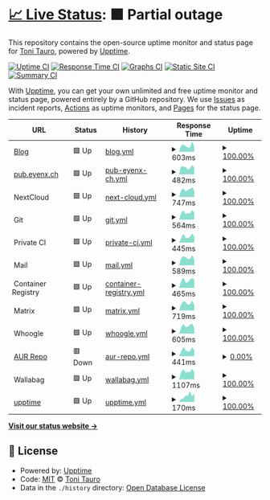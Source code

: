 # [📈 Live Status](https://upptime.eyenx.ch): <!--live status--> **🟧 Partial outage**

This repository contains the open-source uptime monitor and status page for [Toni Tauro](https://eyenx.ch), powered by [Upptime](https://github.com/upptime/upptime).

[![Uptime CI](https://github.com/eyenx/upptime/workflows/Uptime%20CI/badge.svg)](https://github.com/eyenx/upptime/actions?query=workflow%3A%22Uptime+CI%22)
[![Response Time CI](https://github.com/eyenx/upptime/workflows/Response%20Time%20CI/badge.svg)](https://github.com/eyenx/upptime/actions?query=workflow%3A%22Response+Time+CI%22)
[![Graphs CI](https://github.com/eyenx/upptime/workflows/Graphs%20CI/badge.svg)](https://github.com/eyenx/upptime/actions?query=workflow%3A%22Graphs+CI%22)
[![Static Site CI](https://github.com/eyenx/upptime/workflows/Static%20Site%20CI/badge.svg)](https://github.com/eyenx/upptime/actions?query=workflow%3A%22Static+Site+CI%22)
[![Summary CI](https://github.com/eyenx/upptime/workflows/Summary%20CI/badge.svg)](https://github.com/eyenx/upptime/actions?query=workflow%3A%22Summary+CI%22)

With [Upptime](https://upptime.js.org), you can get your own unlimited and free uptime monitor and status page, powered entirely by a GitHub repository. We use [Issues](https://github.com/eyenx/upptime/issues) as incident reports, [Actions](https://github.com/eyenx/upptime/actions) as uptime monitors, and [Pages](https://upptime.eyenx.ch) for the status page.

<!--start: status pages-->
<!-- This summary is generated by Upptime (https://github.com/upptime/upptime) -->
<!-- Do not edit this manually, your changes will be overwritten -->
<!-- prettier-ignore -->
| URL | Status | History | Response Time | Uptime |
| --- | ------ | ------- | ------------- | ------ |
| <img alt="" src="https://favicons.githubusercontent.com/eyenx.ch" height="13"> [Blog](https://eyenx.ch) | 🟩 Up | [blog.yml](https://github.com/eyenx/upptime/commits/HEAD/history/blog.yml) | <details><summary><img alt="Response time graph" src="./graphs/blog/response-time-week.png" height="20"> 603ms</summary><br><a href="https://upptime.eyenx.ch/history/blog"><img alt="Response time 617" src="https://img.shields.io/endpoint?url=https%3A%2F%2Fraw.githubusercontent.com%2Feyenx%2Fupptime%2FHEAD%2Fapi%2Fblog%2Fresponse-time.json"></a><br><a href="https://upptime.eyenx.ch/history/blog"><img alt="24-hour response time 762" src="https://img.shields.io/endpoint?url=https%3A%2F%2Fraw.githubusercontent.com%2Feyenx%2Fupptime%2FHEAD%2Fapi%2Fblog%2Fresponse-time-day.json"></a><br><a href="https://upptime.eyenx.ch/history/blog"><img alt="7-day response time 603" src="https://img.shields.io/endpoint?url=https%3A%2F%2Fraw.githubusercontent.com%2Feyenx%2Fupptime%2FHEAD%2Fapi%2Fblog%2Fresponse-time-week.json"></a><br><a href="https://upptime.eyenx.ch/history/blog"><img alt="30-day response time 582" src="https://img.shields.io/endpoint?url=https%3A%2F%2Fraw.githubusercontent.com%2Feyenx%2Fupptime%2FHEAD%2Fapi%2Fblog%2Fresponse-time-month.json"></a><br><a href="https://upptime.eyenx.ch/history/blog"><img alt="1-year response time 617" src="https://img.shields.io/endpoint?url=https%3A%2F%2Fraw.githubusercontent.com%2Feyenx%2Fupptime%2FHEAD%2Fapi%2Fblog%2Fresponse-time-year.json"></a></details> | <details><summary><a href="https://upptime.eyenx.ch/history/blog">100.00%</a></summary><a href="https://upptime.eyenx.ch/history/blog"><img alt="All-time uptime 99.99%" src="https://img.shields.io/endpoint?url=https%3A%2F%2Fraw.githubusercontent.com%2Feyenx%2Fupptime%2FHEAD%2Fapi%2Fblog%2Fuptime.json"></a><br><a href="https://upptime.eyenx.ch/history/blog"><img alt="24-hour uptime 100.00%" src="https://img.shields.io/endpoint?url=https%3A%2F%2Fraw.githubusercontent.com%2Feyenx%2Fupptime%2FHEAD%2Fapi%2Fblog%2Fuptime-day.json"></a><br><a href="https://upptime.eyenx.ch/history/blog"><img alt="7-day uptime 100.00%" src="https://img.shields.io/endpoint?url=https%3A%2F%2Fraw.githubusercontent.com%2Feyenx%2Fupptime%2FHEAD%2Fapi%2Fblog%2Fuptime-week.json"></a><br><a href="https://upptime.eyenx.ch/history/blog"><img alt="30-day uptime 100.00%" src="https://img.shields.io/endpoint?url=https%3A%2F%2Fraw.githubusercontent.com%2Feyenx%2Fupptime%2FHEAD%2Fapi%2Fblog%2Fuptime-month.json"></a><br><a href="https://upptime.eyenx.ch/history/blog"><img alt="1-year uptime 99.99%" src="https://img.shields.io/endpoint?url=https%3A%2F%2Fraw.githubusercontent.com%2Feyenx%2Fupptime%2FHEAD%2Fapi%2Fblog%2Fuptime-year.json"></a></details>
| <img alt="" src="https://favicons.githubusercontent.com/pub.eyenx.ch" height="13"> [pub.eyenx.ch](https://pub.eyenx.ch) | 🟩 Up | [pub-eyenx-ch.yml](https://github.com/eyenx/upptime/commits/HEAD/history/pub-eyenx-ch.yml) | <details><summary><img alt="Response time graph" src="./graphs/pub-eyenx-ch/response-time-week.png" height="20"> 482ms</summary><br><a href="https://upptime.eyenx.ch/history/pub-eyenx-ch"><img alt="Response time 521" src="https://img.shields.io/endpoint?url=https%3A%2F%2Fraw.githubusercontent.com%2Feyenx%2Fupptime%2FHEAD%2Fapi%2Fpub-eyenx-ch%2Fresponse-time.json"></a><br><a href="https://upptime.eyenx.ch/history/pub-eyenx-ch"><img alt="24-hour response time 550" src="https://img.shields.io/endpoint?url=https%3A%2F%2Fraw.githubusercontent.com%2Feyenx%2Fupptime%2FHEAD%2Fapi%2Fpub-eyenx-ch%2Fresponse-time-day.json"></a><br><a href="https://upptime.eyenx.ch/history/pub-eyenx-ch"><img alt="7-day response time 482" src="https://img.shields.io/endpoint?url=https%3A%2F%2Fraw.githubusercontent.com%2Feyenx%2Fupptime%2FHEAD%2Fapi%2Fpub-eyenx-ch%2Fresponse-time-week.json"></a><br><a href="https://upptime.eyenx.ch/history/pub-eyenx-ch"><img alt="30-day response time 479" src="https://img.shields.io/endpoint?url=https%3A%2F%2Fraw.githubusercontent.com%2Feyenx%2Fupptime%2FHEAD%2Fapi%2Fpub-eyenx-ch%2Fresponse-time-month.json"></a><br><a href="https://upptime.eyenx.ch/history/pub-eyenx-ch"><img alt="1-year response time 521" src="https://img.shields.io/endpoint?url=https%3A%2F%2Fraw.githubusercontent.com%2Feyenx%2Fupptime%2FHEAD%2Fapi%2Fpub-eyenx-ch%2Fresponse-time-year.json"></a></details> | <details><summary><a href="https://upptime.eyenx.ch/history/pub-eyenx-ch">100.00%</a></summary><a href="https://upptime.eyenx.ch/history/pub-eyenx-ch"><img alt="All-time uptime 99.99%" src="https://img.shields.io/endpoint?url=https%3A%2F%2Fraw.githubusercontent.com%2Feyenx%2Fupptime%2FHEAD%2Fapi%2Fpub-eyenx-ch%2Fuptime.json"></a><br><a href="https://upptime.eyenx.ch/history/pub-eyenx-ch"><img alt="24-hour uptime 100.00%" src="https://img.shields.io/endpoint?url=https%3A%2F%2Fraw.githubusercontent.com%2Feyenx%2Fupptime%2FHEAD%2Fapi%2Fpub-eyenx-ch%2Fuptime-day.json"></a><br><a href="https://upptime.eyenx.ch/history/pub-eyenx-ch"><img alt="7-day uptime 100.00%" src="https://img.shields.io/endpoint?url=https%3A%2F%2Fraw.githubusercontent.com%2Feyenx%2Fupptime%2FHEAD%2Fapi%2Fpub-eyenx-ch%2Fuptime-week.json"></a><br><a href="https://upptime.eyenx.ch/history/pub-eyenx-ch"><img alt="30-day uptime 100.00%" src="https://img.shields.io/endpoint?url=https%3A%2F%2Fraw.githubusercontent.com%2Feyenx%2Fupptime%2FHEAD%2Fapi%2Fpub-eyenx-ch%2Fuptime-month.json"></a><br><a href="https://upptime.eyenx.ch/history/pub-eyenx-ch"><img alt="1-year uptime 99.99%" src="https://img.shields.io/endpoint?url=https%3A%2F%2Fraw.githubusercontent.com%2Feyenx%2Fupptime%2FHEAD%2Fapi%2Fpub-eyenx-ch%2Fuptime-year.json"></a></details>
| <img alt="" src="https://favicons.githubusercontent.com/null" height="13"> NextCloud | 🟩 Up | [next-cloud.yml](https://github.com/eyenx/upptime/commits/HEAD/history/next-cloud.yml) | <details><summary><img alt="Response time graph" src="./graphs/next-cloud/response-time-week.png" height="20"> 747ms</summary><br><a href="https://upptime.eyenx.ch/history/next-cloud"><img alt="Response time 754" src="https://img.shields.io/endpoint?url=https%3A%2F%2Fraw.githubusercontent.com%2Feyenx%2Fupptime%2FHEAD%2Fapi%2Fnext-cloud%2Fresponse-time.json"></a><br><a href="https://upptime.eyenx.ch/history/next-cloud"><img alt="24-hour response time 858" src="https://img.shields.io/endpoint?url=https%3A%2F%2Fraw.githubusercontent.com%2Feyenx%2Fupptime%2FHEAD%2Fapi%2Fnext-cloud%2Fresponse-time-day.json"></a><br><a href="https://upptime.eyenx.ch/history/next-cloud"><img alt="7-day response time 747" src="https://img.shields.io/endpoint?url=https%3A%2F%2Fraw.githubusercontent.com%2Feyenx%2Fupptime%2FHEAD%2Fapi%2Fnext-cloud%2Fresponse-time-week.json"></a><br><a href="https://upptime.eyenx.ch/history/next-cloud"><img alt="30-day response time 720" src="https://img.shields.io/endpoint?url=https%3A%2F%2Fraw.githubusercontent.com%2Feyenx%2Fupptime%2FHEAD%2Fapi%2Fnext-cloud%2Fresponse-time-month.json"></a><br><a href="https://upptime.eyenx.ch/history/next-cloud"><img alt="1-year response time 754" src="https://img.shields.io/endpoint?url=https%3A%2F%2Fraw.githubusercontent.com%2Feyenx%2Fupptime%2FHEAD%2Fapi%2Fnext-cloud%2Fresponse-time-year.json"></a></details> | <details><summary><a href="https://upptime.eyenx.ch/history/next-cloud">100.00%</a></summary><a href="https://upptime.eyenx.ch/history/next-cloud"><img alt="All-time uptime 99.98%" src="https://img.shields.io/endpoint?url=https%3A%2F%2Fraw.githubusercontent.com%2Feyenx%2Fupptime%2FHEAD%2Fapi%2Fnext-cloud%2Fuptime.json"></a><br><a href="https://upptime.eyenx.ch/history/next-cloud"><img alt="24-hour uptime 100.00%" src="https://img.shields.io/endpoint?url=https%3A%2F%2Fraw.githubusercontent.com%2Feyenx%2Fupptime%2FHEAD%2Fapi%2Fnext-cloud%2Fuptime-day.json"></a><br><a href="https://upptime.eyenx.ch/history/next-cloud"><img alt="7-day uptime 100.00%" src="https://img.shields.io/endpoint?url=https%3A%2F%2Fraw.githubusercontent.com%2Feyenx%2Fupptime%2FHEAD%2Fapi%2Fnext-cloud%2Fuptime-week.json"></a><br><a href="https://upptime.eyenx.ch/history/next-cloud"><img alt="30-day uptime 100.00%" src="https://img.shields.io/endpoint?url=https%3A%2F%2Fraw.githubusercontent.com%2Feyenx%2Fupptime%2FHEAD%2Fapi%2Fnext-cloud%2Fuptime-month.json"></a><br><a href="https://upptime.eyenx.ch/history/next-cloud"><img alt="1-year uptime 99.98%" src="https://img.shields.io/endpoint?url=https%3A%2F%2Fraw.githubusercontent.com%2Feyenx%2Fupptime%2FHEAD%2Fapi%2Fnext-cloud%2Fuptime-year.json"></a></details>
| <img alt="" src="https://favicons.githubusercontent.com/null" height="13"> Git | 🟩 Up | [git.yml](https://github.com/eyenx/upptime/commits/HEAD/history/git.yml) | <details><summary><img alt="Response time graph" src="./graphs/git/response-time-week.png" height="20"> 564ms</summary><br><a href="https://upptime.eyenx.ch/history/git"><img alt="Response time 659" src="https://img.shields.io/endpoint?url=https%3A%2F%2Fraw.githubusercontent.com%2Feyenx%2Fupptime%2FHEAD%2Fapi%2Fgit%2Fresponse-time.json"></a><br><a href="https://upptime.eyenx.ch/history/git"><img alt="24-hour response time 615" src="https://img.shields.io/endpoint?url=https%3A%2F%2Fraw.githubusercontent.com%2Feyenx%2Fupptime%2FHEAD%2Fapi%2Fgit%2Fresponse-time-day.json"></a><br><a href="https://upptime.eyenx.ch/history/git"><img alt="7-day response time 564" src="https://img.shields.io/endpoint?url=https%3A%2F%2Fraw.githubusercontent.com%2Feyenx%2Fupptime%2FHEAD%2Fapi%2Fgit%2Fresponse-time-week.json"></a><br><a href="https://upptime.eyenx.ch/history/git"><img alt="30-day response time 571" src="https://img.shields.io/endpoint?url=https%3A%2F%2Fraw.githubusercontent.com%2Feyenx%2Fupptime%2FHEAD%2Fapi%2Fgit%2Fresponse-time-month.json"></a><br><a href="https://upptime.eyenx.ch/history/git"><img alt="1-year response time 659" src="https://img.shields.io/endpoint?url=https%3A%2F%2Fraw.githubusercontent.com%2Feyenx%2Fupptime%2FHEAD%2Fapi%2Fgit%2Fresponse-time-year.json"></a></details> | <details><summary><a href="https://upptime.eyenx.ch/history/git">100.00%</a></summary><a href="https://upptime.eyenx.ch/history/git"><img alt="All-time uptime 99.98%" src="https://img.shields.io/endpoint?url=https%3A%2F%2Fraw.githubusercontent.com%2Feyenx%2Fupptime%2FHEAD%2Fapi%2Fgit%2Fuptime.json"></a><br><a href="https://upptime.eyenx.ch/history/git"><img alt="24-hour uptime 100.00%" src="https://img.shields.io/endpoint?url=https%3A%2F%2Fraw.githubusercontent.com%2Feyenx%2Fupptime%2FHEAD%2Fapi%2Fgit%2Fuptime-day.json"></a><br><a href="https://upptime.eyenx.ch/history/git"><img alt="7-day uptime 100.00%" src="https://img.shields.io/endpoint?url=https%3A%2F%2Fraw.githubusercontent.com%2Feyenx%2Fupptime%2FHEAD%2Fapi%2Fgit%2Fuptime-week.json"></a><br><a href="https://upptime.eyenx.ch/history/git"><img alt="30-day uptime 99.96%" src="https://img.shields.io/endpoint?url=https%3A%2F%2Fraw.githubusercontent.com%2Feyenx%2Fupptime%2FHEAD%2Fapi%2Fgit%2Fuptime-month.json"></a><br><a href="https://upptime.eyenx.ch/history/git"><img alt="1-year uptime 99.98%" src="https://img.shields.io/endpoint?url=https%3A%2F%2Fraw.githubusercontent.com%2Feyenx%2Fupptime%2FHEAD%2Fapi%2Fgit%2Fuptime-year.json"></a></details>
| <img alt="" src="https://favicons.githubusercontent.com/null" height="13"> Private CI | 🟩 Up | [private-ci.yml](https://github.com/eyenx/upptime/commits/HEAD/history/private-ci.yml) | <details><summary><img alt="Response time graph" src="./graphs/private-ci/response-time-week.png" height="20"> 445ms</summary><br><a href="https://upptime.eyenx.ch/history/private-ci"><img alt="Response time 489" src="https://img.shields.io/endpoint?url=https%3A%2F%2Fraw.githubusercontent.com%2Feyenx%2Fupptime%2FHEAD%2Fapi%2Fprivate-ci%2Fresponse-time.json"></a><br><a href="https://upptime.eyenx.ch/history/private-ci"><img alt="24-hour response time 480" src="https://img.shields.io/endpoint?url=https%3A%2F%2Fraw.githubusercontent.com%2Feyenx%2Fupptime%2FHEAD%2Fapi%2Fprivate-ci%2Fresponse-time-day.json"></a><br><a href="https://upptime.eyenx.ch/history/private-ci"><img alt="7-day response time 445" src="https://img.shields.io/endpoint?url=https%3A%2F%2Fraw.githubusercontent.com%2Feyenx%2Fupptime%2FHEAD%2Fapi%2Fprivate-ci%2Fresponse-time-week.json"></a><br><a href="https://upptime.eyenx.ch/history/private-ci"><img alt="30-day response time 473" src="https://img.shields.io/endpoint?url=https%3A%2F%2Fraw.githubusercontent.com%2Feyenx%2Fupptime%2FHEAD%2Fapi%2Fprivate-ci%2Fresponse-time-month.json"></a><br><a href="https://upptime.eyenx.ch/history/private-ci"><img alt="1-year response time 489" src="https://img.shields.io/endpoint?url=https%3A%2F%2Fraw.githubusercontent.com%2Feyenx%2Fupptime%2FHEAD%2Fapi%2Fprivate-ci%2Fresponse-time-year.json"></a></details> | <details><summary><a href="https://upptime.eyenx.ch/history/private-ci">100.00%</a></summary><a href="https://upptime.eyenx.ch/history/private-ci"><img alt="All-time uptime 99.98%" src="https://img.shields.io/endpoint?url=https%3A%2F%2Fraw.githubusercontent.com%2Feyenx%2Fupptime%2FHEAD%2Fapi%2Fprivate-ci%2Fuptime.json"></a><br><a href="https://upptime.eyenx.ch/history/private-ci"><img alt="24-hour uptime 100.00%" src="https://img.shields.io/endpoint?url=https%3A%2F%2Fraw.githubusercontent.com%2Feyenx%2Fupptime%2FHEAD%2Fapi%2Fprivate-ci%2Fuptime-day.json"></a><br><a href="https://upptime.eyenx.ch/history/private-ci"><img alt="7-day uptime 100.00%" src="https://img.shields.io/endpoint?url=https%3A%2F%2Fraw.githubusercontent.com%2Feyenx%2Fupptime%2FHEAD%2Fapi%2Fprivate-ci%2Fuptime-week.json"></a><br><a href="https://upptime.eyenx.ch/history/private-ci"><img alt="30-day uptime 99.96%" src="https://img.shields.io/endpoint?url=https%3A%2F%2Fraw.githubusercontent.com%2Feyenx%2Fupptime%2FHEAD%2Fapi%2Fprivate-ci%2Fuptime-month.json"></a><br><a href="https://upptime.eyenx.ch/history/private-ci"><img alt="1-year uptime 99.98%" src="https://img.shields.io/endpoint?url=https%3A%2F%2Fraw.githubusercontent.com%2Feyenx%2Fupptime%2FHEAD%2Fapi%2Fprivate-ci%2Fuptime-year.json"></a></details>
| <img alt="" src="https://favicons.githubusercontent.com/null" height="13"> Mail | 🟩 Up | [mail.yml](https://github.com/eyenx/upptime/commits/HEAD/history/mail.yml) | <details><summary><img alt="Response time graph" src="./graphs/mail/response-time-week.png" height="20"> 589ms</summary><br><a href="https://upptime.eyenx.ch/history/mail"><img alt="Response time 607" src="https://img.shields.io/endpoint?url=https%3A%2F%2Fraw.githubusercontent.com%2Feyenx%2Fupptime%2FHEAD%2Fapi%2Fmail%2Fresponse-time.json"></a><br><a href="https://upptime.eyenx.ch/history/mail"><img alt="24-hour response time 612" src="https://img.shields.io/endpoint?url=https%3A%2F%2Fraw.githubusercontent.com%2Feyenx%2Fupptime%2FHEAD%2Fapi%2Fmail%2Fresponse-time-day.json"></a><br><a href="https://upptime.eyenx.ch/history/mail"><img alt="7-day response time 589" src="https://img.shields.io/endpoint?url=https%3A%2F%2Fraw.githubusercontent.com%2Feyenx%2Fupptime%2FHEAD%2Fapi%2Fmail%2Fresponse-time-week.json"></a><br><a href="https://upptime.eyenx.ch/history/mail"><img alt="30-day response time 556" src="https://img.shields.io/endpoint?url=https%3A%2F%2Fraw.githubusercontent.com%2Feyenx%2Fupptime%2FHEAD%2Fapi%2Fmail%2Fresponse-time-month.json"></a><br><a href="https://upptime.eyenx.ch/history/mail"><img alt="1-year response time 607" src="https://img.shields.io/endpoint?url=https%3A%2F%2Fraw.githubusercontent.com%2Feyenx%2Fupptime%2FHEAD%2Fapi%2Fmail%2Fresponse-time-year.json"></a></details> | <details><summary><a href="https://upptime.eyenx.ch/history/mail">100.00%</a></summary><a href="https://upptime.eyenx.ch/history/mail"><img alt="All-time uptime 99.97%" src="https://img.shields.io/endpoint?url=https%3A%2F%2Fraw.githubusercontent.com%2Feyenx%2Fupptime%2FHEAD%2Fapi%2Fmail%2Fuptime.json"></a><br><a href="https://upptime.eyenx.ch/history/mail"><img alt="24-hour uptime 100.00%" src="https://img.shields.io/endpoint?url=https%3A%2F%2Fraw.githubusercontent.com%2Feyenx%2Fupptime%2FHEAD%2Fapi%2Fmail%2Fuptime-day.json"></a><br><a href="https://upptime.eyenx.ch/history/mail"><img alt="7-day uptime 100.00%" src="https://img.shields.io/endpoint?url=https%3A%2F%2Fraw.githubusercontent.com%2Feyenx%2Fupptime%2FHEAD%2Fapi%2Fmail%2Fuptime-week.json"></a><br><a href="https://upptime.eyenx.ch/history/mail"><img alt="30-day uptime 99.96%" src="https://img.shields.io/endpoint?url=https%3A%2F%2Fraw.githubusercontent.com%2Feyenx%2Fupptime%2FHEAD%2Fapi%2Fmail%2Fuptime-month.json"></a><br><a href="https://upptime.eyenx.ch/history/mail"><img alt="1-year uptime 99.97%" src="https://img.shields.io/endpoint?url=https%3A%2F%2Fraw.githubusercontent.com%2Feyenx%2Fupptime%2FHEAD%2Fapi%2Fmail%2Fuptime-year.json"></a></details>
| <img alt="" src="https://favicons.githubusercontent.com/null" height="13"> Container Registry | 🟩 Up | [container-registry.yml](https://github.com/eyenx/upptime/commits/HEAD/history/container-registry.yml) | <details><summary><img alt="Response time graph" src="./graphs/container-registry/response-time-week.png" height="20"> 465ms</summary><br><a href="https://upptime.eyenx.ch/history/container-registry"><img alt="Response time 482" src="https://img.shields.io/endpoint?url=https%3A%2F%2Fraw.githubusercontent.com%2Feyenx%2Fupptime%2FHEAD%2Fapi%2Fcontainer-registry%2Fresponse-time.json"></a><br><a href="https://upptime.eyenx.ch/history/container-registry"><img alt="24-hour response time 485" src="https://img.shields.io/endpoint?url=https%3A%2F%2Fraw.githubusercontent.com%2Feyenx%2Fupptime%2FHEAD%2Fapi%2Fcontainer-registry%2Fresponse-time-day.json"></a><br><a href="https://upptime.eyenx.ch/history/container-registry"><img alt="7-day response time 465" src="https://img.shields.io/endpoint?url=https%3A%2F%2Fraw.githubusercontent.com%2Feyenx%2Fupptime%2FHEAD%2Fapi%2Fcontainer-registry%2Fresponse-time-week.json"></a><br><a href="https://upptime.eyenx.ch/history/container-registry"><img alt="30-day response time 463" src="https://img.shields.io/endpoint?url=https%3A%2F%2Fraw.githubusercontent.com%2Feyenx%2Fupptime%2FHEAD%2Fapi%2Fcontainer-registry%2Fresponse-time-month.json"></a><br><a href="https://upptime.eyenx.ch/history/container-registry"><img alt="1-year response time 482" src="https://img.shields.io/endpoint?url=https%3A%2F%2Fraw.githubusercontent.com%2Feyenx%2Fupptime%2FHEAD%2Fapi%2Fcontainer-registry%2Fresponse-time-year.json"></a></details> | <details><summary><a href="https://upptime.eyenx.ch/history/container-registry">100.00%</a></summary><a href="https://upptime.eyenx.ch/history/container-registry"><img alt="All-time uptime 99.97%" src="https://img.shields.io/endpoint?url=https%3A%2F%2Fraw.githubusercontent.com%2Feyenx%2Fupptime%2FHEAD%2Fapi%2Fcontainer-registry%2Fuptime.json"></a><br><a href="https://upptime.eyenx.ch/history/container-registry"><img alt="24-hour uptime 100.00%" src="https://img.shields.io/endpoint?url=https%3A%2F%2Fraw.githubusercontent.com%2Feyenx%2Fupptime%2FHEAD%2Fapi%2Fcontainer-registry%2Fuptime-day.json"></a><br><a href="https://upptime.eyenx.ch/history/container-registry"><img alt="7-day uptime 100.00%" src="https://img.shields.io/endpoint?url=https%3A%2F%2Fraw.githubusercontent.com%2Feyenx%2Fupptime%2FHEAD%2Fapi%2Fcontainer-registry%2Fuptime-week.json"></a><br><a href="https://upptime.eyenx.ch/history/container-registry"><img alt="30-day uptime 99.96%" src="https://img.shields.io/endpoint?url=https%3A%2F%2Fraw.githubusercontent.com%2Feyenx%2Fupptime%2FHEAD%2Fapi%2Fcontainer-registry%2Fuptime-month.json"></a><br><a href="https://upptime.eyenx.ch/history/container-registry"><img alt="1-year uptime 99.97%" src="https://img.shields.io/endpoint?url=https%3A%2F%2Fraw.githubusercontent.com%2Feyenx%2Fupptime%2FHEAD%2Fapi%2Fcontainer-registry%2Fuptime-year.json"></a></details>
| <img alt="" src="https://favicons.githubusercontent.com/null" height="13"> Matrix | 🟩 Up | [matrix.yml](https://github.com/eyenx/upptime/commits/HEAD/history/matrix.yml) | <details><summary><img alt="Response time graph" src="./graphs/matrix/response-time-week.png" height="20"> 719ms</summary><br><a href="https://upptime.eyenx.ch/history/matrix"><img alt="Response time 689" src="https://img.shields.io/endpoint?url=https%3A%2F%2Fraw.githubusercontent.com%2Feyenx%2Fupptime%2FHEAD%2Fapi%2Fmatrix%2Fresponse-time.json"></a><br><a href="https://upptime.eyenx.ch/history/matrix"><img alt="24-hour response time 735" src="https://img.shields.io/endpoint?url=https%3A%2F%2Fraw.githubusercontent.com%2Feyenx%2Fupptime%2FHEAD%2Fapi%2Fmatrix%2Fresponse-time-day.json"></a><br><a href="https://upptime.eyenx.ch/history/matrix"><img alt="7-day response time 719" src="https://img.shields.io/endpoint?url=https%3A%2F%2Fraw.githubusercontent.com%2Feyenx%2Fupptime%2FHEAD%2Fapi%2Fmatrix%2Fresponse-time-week.json"></a><br><a href="https://upptime.eyenx.ch/history/matrix"><img alt="30-day response time 651" src="https://img.shields.io/endpoint?url=https%3A%2F%2Fraw.githubusercontent.com%2Feyenx%2Fupptime%2FHEAD%2Fapi%2Fmatrix%2Fresponse-time-month.json"></a><br><a href="https://upptime.eyenx.ch/history/matrix"><img alt="1-year response time 689" src="https://img.shields.io/endpoint?url=https%3A%2F%2Fraw.githubusercontent.com%2Feyenx%2Fupptime%2FHEAD%2Fapi%2Fmatrix%2Fresponse-time-year.json"></a></details> | <details><summary><a href="https://upptime.eyenx.ch/history/matrix">100.00%</a></summary><a href="https://upptime.eyenx.ch/history/matrix"><img alt="All-time uptime 99.86%" src="https://img.shields.io/endpoint?url=https%3A%2F%2Fraw.githubusercontent.com%2Feyenx%2Fupptime%2FHEAD%2Fapi%2Fmatrix%2Fuptime.json"></a><br><a href="https://upptime.eyenx.ch/history/matrix"><img alt="24-hour uptime 100.00%" src="https://img.shields.io/endpoint?url=https%3A%2F%2Fraw.githubusercontent.com%2Feyenx%2Fupptime%2FHEAD%2Fapi%2Fmatrix%2Fuptime-day.json"></a><br><a href="https://upptime.eyenx.ch/history/matrix"><img alt="7-day uptime 100.00%" src="https://img.shields.io/endpoint?url=https%3A%2F%2Fraw.githubusercontent.com%2Feyenx%2Fupptime%2FHEAD%2Fapi%2Fmatrix%2Fuptime-week.json"></a><br><a href="https://upptime.eyenx.ch/history/matrix"><img alt="30-day uptime 99.94%" src="https://img.shields.io/endpoint?url=https%3A%2F%2Fraw.githubusercontent.com%2Feyenx%2Fupptime%2FHEAD%2Fapi%2Fmatrix%2Fuptime-month.json"></a><br><a href="https://upptime.eyenx.ch/history/matrix"><img alt="1-year uptime 99.86%" src="https://img.shields.io/endpoint?url=https%3A%2F%2Fraw.githubusercontent.com%2Feyenx%2Fupptime%2FHEAD%2Fapi%2Fmatrix%2Fuptime-year.json"></a></details>
| <img alt="" src="https://favicons.githubusercontent.com/null" height="13"> Whoogle | 🟩 Up | [whoogle.yml](https://github.com/eyenx/upptime/commits/HEAD/history/whoogle.yml) | <details><summary><img alt="Response time graph" src="./graphs/whoogle/response-time-week.png" height="20"> 605ms</summary><br><a href="https://upptime.eyenx.ch/history/whoogle"><img alt="Response time 580" src="https://img.shields.io/endpoint?url=https%3A%2F%2Fraw.githubusercontent.com%2Feyenx%2Fupptime%2FHEAD%2Fapi%2Fwhoogle%2Fresponse-time.json"></a><br><a href="https://upptime.eyenx.ch/history/whoogle"><img alt="24-hour response time 612" src="https://img.shields.io/endpoint?url=https%3A%2F%2Fraw.githubusercontent.com%2Feyenx%2Fupptime%2FHEAD%2Fapi%2Fwhoogle%2Fresponse-time-day.json"></a><br><a href="https://upptime.eyenx.ch/history/whoogle"><img alt="7-day response time 605" src="https://img.shields.io/endpoint?url=https%3A%2F%2Fraw.githubusercontent.com%2Feyenx%2Fupptime%2FHEAD%2Fapi%2Fwhoogle%2Fresponse-time-week.json"></a><br><a href="https://upptime.eyenx.ch/history/whoogle"><img alt="30-day response time 558" src="https://img.shields.io/endpoint?url=https%3A%2F%2Fraw.githubusercontent.com%2Feyenx%2Fupptime%2FHEAD%2Fapi%2Fwhoogle%2Fresponse-time-month.json"></a><br><a href="https://upptime.eyenx.ch/history/whoogle"><img alt="1-year response time 580" src="https://img.shields.io/endpoint?url=https%3A%2F%2Fraw.githubusercontent.com%2Feyenx%2Fupptime%2FHEAD%2Fapi%2Fwhoogle%2Fresponse-time-year.json"></a></details> | <details><summary><a href="https://upptime.eyenx.ch/history/whoogle">100.00%</a></summary><a href="https://upptime.eyenx.ch/history/whoogle"><img alt="All-time uptime 99.98%" src="https://img.shields.io/endpoint?url=https%3A%2F%2Fraw.githubusercontent.com%2Feyenx%2Fupptime%2FHEAD%2Fapi%2Fwhoogle%2Fuptime.json"></a><br><a href="https://upptime.eyenx.ch/history/whoogle"><img alt="24-hour uptime 100.00%" src="https://img.shields.io/endpoint?url=https%3A%2F%2Fraw.githubusercontent.com%2Feyenx%2Fupptime%2FHEAD%2Fapi%2Fwhoogle%2Fuptime-day.json"></a><br><a href="https://upptime.eyenx.ch/history/whoogle"><img alt="7-day uptime 100.00%" src="https://img.shields.io/endpoint?url=https%3A%2F%2Fraw.githubusercontent.com%2Feyenx%2Fupptime%2FHEAD%2Fapi%2Fwhoogle%2Fuptime-week.json"></a><br><a href="https://upptime.eyenx.ch/history/whoogle"><img alt="30-day uptime 100.00%" src="https://img.shields.io/endpoint?url=https%3A%2F%2Fraw.githubusercontent.com%2Feyenx%2Fupptime%2FHEAD%2Fapi%2Fwhoogle%2Fuptime-month.json"></a><br><a href="https://upptime.eyenx.ch/history/whoogle"><img alt="1-year uptime 99.98%" src="https://img.shields.io/endpoint?url=https%3A%2F%2Fraw.githubusercontent.com%2Feyenx%2Fupptime%2FHEAD%2Fapi%2Fwhoogle%2Fuptime-year.json"></a></details>
| <img alt="" src="https://favicons.githubusercontent.com/aur.eyenx.ch" height="13"> [AUR Repo](https://aur.eyenx.ch/x86_64/eyenx.db.tar.gz) | 🟥 Down | [aur-repo.yml](https://github.com/eyenx/upptime/commits/HEAD/history/aur-repo.yml) | <details><summary><img alt="Response time graph" src="./graphs/aur-repo/response-time-week.png" height="20"> 441ms</summary><br><a href="https://upptime.eyenx.ch/history/aur-repo"><img alt="Response time 519" src="https://img.shields.io/endpoint?url=https%3A%2F%2Fraw.githubusercontent.com%2Feyenx%2Fupptime%2FHEAD%2Fapi%2Faur-repo%2Fresponse-time.json"></a><br><a href="https://upptime.eyenx.ch/history/aur-repo"><img alt="24-hour response time 435" src="https://img.shields.io/endpoint?url=https%3A%2F%2Fraw.githubusercontent.com%2Feyenx%2Fupptime%2FHEAD%2Fapi%2Faur-repo%2Fresponse-time-day.json"></a><br><a href="https://upptime.eyenx.ch/history/aur-repo"><img alt="7-day response time 441" src="https://img.shields.io/endpoint?url=https%3A%2F%2Fraw.githubusercontent.com%2Feyenx%2Fupptime%2FHEAD%2Fapi%2Faur-repo%2Fresponse-time-week.json"></a><br><a href="https://upptime.eyenx.ch/history/aur-repo"><img alt="30-day response time 474" src="https://img.shields.io/endpoint?url=https%3A%2F%2Fraw.githubusercontent.com%2Feyenx%2Fupptime%2FHEAD%2Fapi%2Faur-repo%2Fresponse-time-month.json"></a><br><a href="https://upptime.eyenx.ch/history/aur-repo"><img alt="1-year response time 519" src="https://img.shields.io/endpoint?url=https%3A%2F%2Fraw.githubusercontent.com%2Feyenx%2Fupptime%2FHEAD%2Fapi%2Faur-repo%2Fresponse-time-year.json"></a></details> | <details><summary><a href="https://upptime.eyenx.ch/history/aur-repo">0.00%</a></summary><a href="https://upptime.eyenx.ch/history/aur-repo"><img alt="All-time uptime 77.78%" src="https://img.shields.io/endpoint?url=https%3A%2F%2Fraw.githubusercontent.com%2Feyenx%2Fupptime%2FHEAD%2Fapi%2Faur-repo%2Fuptime.json"></a><br><a href="https://upptime.eyenx.ch/history/aur-repo"><img alt="24-hour uptime 0.00%" src="https://img.shields.io/endpoint?url=https%3A%2F%2Fraw.githubusercontent.com%2Feyenx%2Fupptime%2FHEAD%2Fapi%2Faur-repo%2Fuptime-day.json"></a><br><a href="https://upptime.eyenx.ch/history/aur-repo"><img alt="7-day uptime 0.00%" src="https://img.shields.io/endpoint?url=https%3A%2F%2Fraw.githubusercontent.com%2Feyenx%2Fupptime%2FHEAD%2Fapi%2Faur-repo%2Fuptime-week.json"></a><br><a href="https://upptime.eyenx.ch/history/aur-repo"><img alt="30-day uptime 10.21%" src="https://img.shields.io/endpoint?url=https%3A%2F%2Fraw.githubusercontent.com%2Feyenx%2Fupptime%2FHEAD%2Fapi%2Faur-repo%2Fuptime-month.json"></a><br><a href="https://upptime.eyenx.ch/history/aur-repo"><img alt="1-year uptime 77.78%" src="https://img.shields.io/endpoint?url=https%3A%2F%2Fraw.githubusercontent.com%2Feyenx%2Fupptime%2FHEAD%2Fapi%2Faur-repo%2Fuptime-year.json"></a></details>
| <img alt="" src="https://favicons.githubusercontent.com/null" height="13"> Wallabag | 🟩 Up | [wallabag.yml](https://github.com/eyenx/upptime/commits/HEAD/history/wallabag.yml) | <details><summary><img alt="Response time graph" src="./graphs/wallabag/response-time-week.png" height="20"> 1107ms</summary><br><a href="https://upptime.eyenx.ch/history/wallabag"><img alt="Response time 1140" src="https://img.shields.io/endpoint?url=https%3A%2F%2Fraw.githubusercontent.com%2Feyenx%2Fupptime%2FHEAD%2Fapi%2Fwallabag%2Fresponse-time.json"></a><br><a href="https://upptime.eyenx.ch/history/wallabag"><img alt="24-hour response time 1141" src="https://img.shields.io/endpoint?url=https%3A%2F%2Fraw.githubusercontent.com%2Feyenx%2Fupptime%2FHEAD%2Fapi%2Fwallabag%2Fresponse-time-day.json"></a><br><a href="https://upptime.eyenx.ch/history/wallabag"><img alt="7-day response time 1107" src="https://img.shields.io/endpoint?url=https%3A%2F%2Fraw.githubusercontent.com%2Feyenx%2Fupptime%2FHEAD%2Fapi%2Fwallabag%2Fresponse-time-week.json"></a><br><a href="https://upptime.eyenx.ch/history/wallabag"><img alt="30-day response time 1148" src="https://img.shields.io/endpoint?url=https%3A%2F%2Fraw.githubusercontent.com%2Feyenx%2Fupptime%2FHEAD%2Fapi%2Fwallabag%2Fresponse-time-month.json"></a><br><a href="https://upptime.eyenx.ch/history/wallabag"><img alt="1-year response time 1140" src="https://img.shields.io/endpoint?url=https%3A%2F%2Fraw.githubusercontent.com%2Feyenx%2Fupptime%2FHEAD%2Fapi%2Fwallabag%2Fresponse-time-year.json"></a></details> | <details><summary><a href="https://upptime.eyenx.ch/history/wallabag">100.00%</a></summary><a href="https://upptime.eyenx.ch/history/wallabag"><img alt="All-time uptime 99.88%" src="https://img.shields.io/endpoint?url=https%3A%2F%2Fraw.githubusercontent.com%2Feyenx%2Fupptime%2FHEAD%2Fapi%2Fwallabag%2Fuptime.json"></a><br><a href="https://upptime.eyenx.ch/history/wallabag"><img alt="24-hour uptime 100.00%" src="https://img.shields.io/endpoint?url=https%3A%2F%2Fraw.githubusercontent.com%2Feyenx%2Fupptime%2FHEAD%2Fapi%2Fwallabag%2Fuptime-day.json"></a><br><a href="https://upptime.eyenx.ch/history/wallabag"><img alt="7-day uptime 100.00%" src="https://img.shields.io/endpoint?url=https%3A%2F%2Fraw.githubusercontent.com%2Feyenx%2Fupptime%2FHEAD%2Fapi%2Fwallabag%2Fuptime-week.json"></a><br><a href="https://upptime.eyenx.ch/history/wallabag"><img alt="30-day uptime 99.96%" src="https://img.shields.io/endpoint?url=https%3A%2F%2Fraw.githubusercontent.com%2Feyenx%2Fupptime%2FHEAD%2Fapi%2Fwallabag%2Fuptime-month.json"></a><br><a href="https://upptime.eyenx.ch/history/wallabag"><img alt="1-year uptime 99.88%" src="https://img.shields.io/endpoint?url=https%3A%2F%2Fraw.githubusercontent.com%2Feyenx%2Fupptime%2FHEAD%2Fapi%2Fwallabag%2Fuptime-year.json"></a></details>
| <img alt="" src="https://favicons.githubusercontent.com/upptime.eyenx.ch" height="13"> [upptime](https://upptime.eyenx.ch) | 🟩 Up | [upptime.yml](https://github.com/eyenx/upptime/commits/HEAD/history/upptime.yml) | <details><summary><img alt="Response time graph" src="./graphs/upptime/response-time-week.png" height="20"> 170ms</summary><br><a href="https://upptime.eyenx.ch/history/upptime"><img alt="Response time 270" src="https://img.shields.io/endpoint?url=https%3A%2F%2Fraw.githubusercontent.com%2Feyenx%2Fupptime%2FHEAD%2Fapi%2Fupptime%2Fresponse-time.json"></a><br><a href="https://upptime.eyenx.ch/history/upptime"><img alt="24-hour response time 201" src="https://img.shields.io/endpoint?url=https%3A%2F%2Fraw.githubusercontent.com%2Feyenx%2Fupptime%2FHEAD%2Fapi%2Fupptime%2Fresponse-time-day.json"></a><br><a href="https://upptime.eyenx.ch/history/upptime"><img alt="7-day response time 170" src="https://img.shields.io/endpoint?url=https%3A%2F%2Fraw.githubusercontent.com%2Feyenx%2Fupptime%2FHEAD%2Fapi%2Fupptime%2Fresponse-time-week.json"></a><br><a href="https://upptime.eyenx.ch/history/upptime"><img alt="30-day response time 139" src="https://img.shields.io/endpoint?url=https%3A%2F%2Fraw.githubusercontent.com%2Feyenx%2Fupptime%2FHEAD%2Fapi%2Fupptime%2Fresponse-time-month.json"></a><br><a href="https://upptime.eyenx.ch/history/upptime"><img alt="1-year response time 270" src="https://img.shields.io/endpoint?url=https%3A%2F%2Fraw.githubusercontent.com%2Feyenx%2Fupptime%2FHEAD%2Fapi%2Fupptime%2Fresponse-time-year.json"></a></details> | <details><summary><a href="https://upptime.eyenx.ch/history/upptime">100.00%</a></summary><a href="https://upptime.eyenx.ch/history/upptime"><img alt="All-time uptime 99.86%" src="https://img.shields.io/endpoint?url=https%3A%2F%2Fraw.githubusercontent.com%2Feyenx%2Fupptime%2FHEAD%2Fapi%2Fupptime%2Fuptime.json"></a><br><a href="https://upptime.eyenx.ch/history/upptime"><img alt="24-hour uptime 100.00%" src="https://img.shields.io/endpoint?url=https%3A%2F%2Fraw.githubusercontent.com%2Feyenx%2Fupptime%2FHEAD%2Fapi%2Fupptime%2Fuptime-day.json"></a><br><a href="https://upptime.eyenx.ch/history/upptime"><img alt="7-day uptime 100.00%" src="https://img.shields.io/endpoint?url=https%3A%2F%2Fraw.githubusercontent.com%2Feyenx%2Fupptime%2FHEAD%2Fapi%2Fupptime%2Fuptime-week.json"></a><br><a href="https://upptime.eyenx.ch/history/upptime"><img alt="30-day uptime 100.00%" src="https://img.shields.io/endpoint?url=https%3A%2F%2Fraw.githubusercontent.com%2Feyenx%2Fupptime%2FHEAD%2Fapi%2Fupptime%2Fuptime-month.json"></a><br><a href="https://upptime.eyenx.ch/history/upptime"><img alt="1-year uptime 99.86%" src="https://img.shields.io/endpoint?url=https%3A%2F%2Fraw.githubusercontent.com%2Feyenx%2Fupptime%2FHEAD%2Fapi%2Fupptime%2Fuptime-year.json"></a></details>

<!--end: status pages-->

[**Visit our status website →**](https://upptime.eyenx.ch)

## 📄 License

- Powered by: [Upptime](https://github.com/upptime/upptime)
- Code: [MIT](./LICENSE) © [Toni Tauro](https://eyenx.ch)
- Data in the `./history` directory: [Open Database License](https://opendatacommons.org/licenses/odbl/1-0/)
